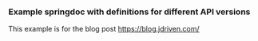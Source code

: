 ### Example springdoc with definitions for different API versions

This example is for the blog post <https://blog.jdriven.com/> 
